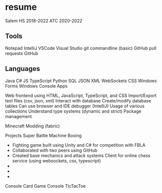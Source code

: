 # resume
Salem HS 2018-2022
ATC 2020-2022


Tools
-------------------
Notepad
IntelliJ
VSCode
Visual Studio
git commandline (basic)
GitHub pull requests
GitHub

Languages
-------------------
Java
C#
JS
TypeScript
Python
SQL
JSON
XML
WebSockets
CSS
Windows Forms
Windows Console Apps


Web frontend using HTML, JavaScript, TypeScript, and CSS
Import/Export text files (csv, json, xml)
Interact with database
Create/modify database tables
Can use browser and IDE debugger (IntelliJ)
Usage of various collections
Understand type systems (dynamic and strict)
Package management

Minecraft Modding (fabric)


Projects
Super Battle Machine Boxing
- Fighting game built using Unity and C# for competition with FBLA
- Collaborated with two peers using GitHub
- Created base mechanics and attack systems
Client for online chess service (using websockets, css, typescript)
-
-
-
Console Card Game
Console TicTacToe
